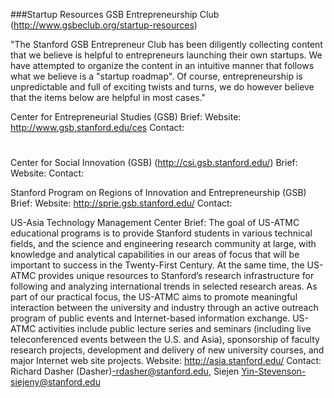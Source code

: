 ###Startup Resources
GSB Entrepreneurship Club
(http://www.gsbeclub.org/startup-resources)

"The Stanford GSB Entrepreneur Club has been diligently collecting content that we believe is helpful to entrepreneurs launching their own startups.  We have attempted to organize the content in an intuitive manner that follows what we believe is a "startup roadmap".  Of course, entrepreneurship is unpredictable and full of exciting twists and turns, we do however believe that the items below are helpful in most cases."


Center for Entrepreneurial Studies (GSB)
Brief:
Website: http://www.gsb.stanford.edu/ces
Contact:


#


Center for Social Innovation (GSB) (http://csi.gsb.stanford.edu/)
Brief:
Website:
Contact:


Stanford Program on Regions of Innovation and Entrepreneurship (GSB) 
Brief:
Website: http://sprie.gsb.stanford.edu/
Contact:

US-Asia Technology Management Center 
Brief: The goal of US-ATMC educational programs is to provide Stanford students in various technical fields, and the science and engineering research community at large, with knowledge and analytical capabilities in our areas of focus that will be important to success in the Twenty-First Century. At the same time, the US-ATMC provides unique resources to Stanford’s research infrastructure for following and analyzing international trends in selected research areas. As part of our practical focus, the US-ATMC aims to promote meaningful interaction between the university and industry through an active outreach program of public events and Internet-based information exchange. US-ATMC activities include public lecture series and seminars (including live teleconferenced events between the U.S. and Asia), sponsorship of faculty research projects, development and delivery of new university courses, and major Internet web site projects. 
Website: http://asia.stanford.edu/
Contact: Richard Dasher (Dasher)-rdasher@stanford.edu, Siejen Yin-Stevenson-siejeny@stanford.edu


